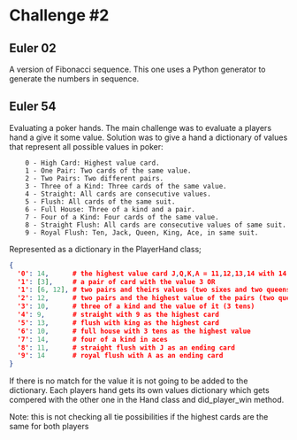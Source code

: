 # Challenge #2

## Euler 02

A version of Fibonacci sequence.
This one uses a Python generator to generate the numbers in sequence.

## Euler 54

Evaluating a poker hands.
The main challenge was to evaluate a players hand a give it some value. Solution was to give a hand a dictionary of values that represent all possible values in poker:

```text
    0 - High Card: Highest value card.
    1 - One Pair: Two cards of the same value.
    2 - Two Pairs: Two different pairs.
    3 - Three of a Kind: Three cards of the same value.
    4 - Straight: All cards are consecutive values.
    5 - Flush: All cards of the same suit.
    6 - Full House: Three of a kind and a pair.
    7 - Four of a Kind: Four cards of the same value.
    8 - Straight Flush: All cards are consecutive values of same suit.
    9 - Royal Flush: Ten, Jack, Queen, King, Ace, in same suit.
```

Represented as a dictionary in the PlayerHand class;

```JSON with Comments
{
  '0': 14,      # the highest value card J,Q,K,A = 11,12,13,14 with 14 the highest value card - Ace
  '1': [3],     # a pair of card with the value 3 OR
  '1': [6, 12], # two pairs and theirs values (two sixes and two queens)
  '2': 12,      # two pairs and the highest value of the pairs (two queens highest pair)
  '3': 10,      # three of a kind and the value of it (3 tens)
  '4': 9,       # straight with 9 as the highest card
  '5': 13,      # flush with king as the highest card
  '6': 10,      # full house with 3 tens as the highest value
  '7': 14,      # four of a kind in aces
  '8': 11,      # straight flush with J as an ending card
  '9': 14       # royal flush with A as an ending card
}
```

If there is no match for the value it is not going to be added to the dictionary.
Each players hand gets its own values dictionary which gets compered with the other one in the Hand class and did_player_win method.

Note: this is not checking all tie possibilities if the highest cards are the same for both players
